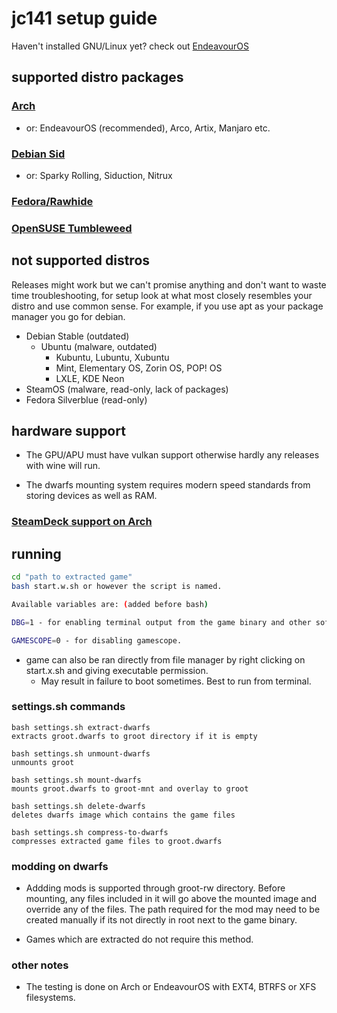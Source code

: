 # jc141 setup guide</h1>

Haven't installed GNU/Linux yet? check out [EndeavourOS](https://discovery.endeavouros.com/installation/create-install-media-usb-key/2021/03/)

## supported distro packages

### [Arch](arch.md)
 - or: EndeavourOS (recommended), Arco, Artix, Manjaro etc.

### [Debian Sid](debiansid.md)
 - or: Sparky Rolling, Siduction, Nitrux
### [Fedora/Rawhide](fedora.md)
### [OpenSUSE Tumbleweed](opensuse.md)

## not supported distros

Releases might work but we can't promise anything and don't want to waste time troubleshooting, for setup look at what most closely resembles your distro and use common sense. For example, if you use apt as your package manager you go for debian.

   - Debian Stable (outdated)
     - Ubuntu (malware, outdated)
          - Kubuntu, Lubuntu, Xubuntu
          - Mint, Elementary OS, Zorin OS, POP! OS
          - LXLE, KDE Neon 
   - SteamOS (malware, read-only, lack of packages)
   - Fedora Silverblue (read-only)

## hardware support

- The GPU/APU must have vulkan support otherwise hardly any releases with wine will run.

- The dwarfs mounting system requires modern speed standards from storing devices as well as RAM.

### [SteamDeck support on Arch](steamdeck.md)

## running

```sh
cd "path to extracted game"
bash start.w.sh or however the script is named.

Available variables are: (added before bash)

DBG=1 - for enabling terminal output from the game binary and other software ran.

GAMESCOPE=0 - for disabling gamescope.
```

- game can also be ran directly from file manager by right clicking on start.x.sh and giving executable permission.
  - May result in failure to boot sometimes. Best to run from terminal.

### settings.sh commands
```
bash settings.sh extract-dwarfs
extracts groot.dwarfs to groot directory if it is empty

bash settings.sh unmount-dwarfs
unmounts groot

bash settings.sh mount-dwarfs
mounts groot.dwarfs to groot-mnt and overlay to groot

bash settings.sh delete-dwarfs
deletes dwarfs image which contains the game files

bash settings.sh compress-to-dwarfs
compresses extracted game files to groot.dwarfs
```

### modding on dwarfs

- Addding mods is supported through groot-rw directory. Before mounting, any files included in it will go above the mounted image and override any of the files. The path required for the mod may need to be created manually if its not directly in root next to the game binary.

- Games which are extracted do not require this method.

### other notes

- The testing is done on Arch or EndeavourOS with EXT4, BTRFS or XFS filesystems.
